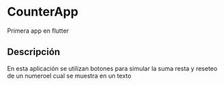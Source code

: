 # CounterApp

Primera app en flutter 

## Descripción

En esta aplicación se utilizan botones para simular la suma resta y reseteo de un numeroel cual se muestra en un texto
